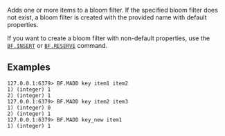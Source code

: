 Adds one or more items to a bloom filter. If the specified bloom filter does not exist, a bloom filter is created with the provided name with default properties.

If you want to create a bloom filter with non-default properties, use the [`BF.INSERT`](bf.insert.md) or [`BF.RESERVE`](bf.reserve.md) command.

## Examples

```
127.0.0.1:6379> BF.MADD key item1 item2
1) (integer) 1
2) (integer) 1
127.0.0.1:6379> BF.MADD key item2 item3
1) (integer) 0
2) (integer) 1
127.0.0.1:6379> BF.MADD key_new item1
1) (integer) 1
```
